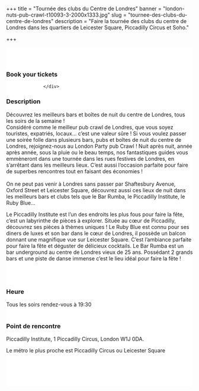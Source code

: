 ﻿+++
title = "Tournée des clubs du Centre de Londres"
banner = "london-nuts-pub-crawl-t10093-3-2000x1333.jpg"
slug = "tournee-des-clubs-du-centre-de-londres"
description = "Faire la tournée des clubs du centre de Londres dans les quartiers de Leicester Square, Piccadilly Circus et Soho."

+++

<section class="mbr-section" id="msg-box5-1w" style="background-color: rgb(255, 255, 255); padding-top: 40px; padding-bottom: 40px;">
    <div class="container">
        <div class="row">
        <div class="col-md-6 col-lg-5 col-xl-4" id= "fix1">
<h3>Book your tickets</h3>
<script src="https://assets.ticketinghub.com/checkout.js" data-channel="02721226-0aff-4723-b4f8-cb9941c62549" data-endpoint="https://api.ticketinghub.com" data-layout="embed" data-landing="calendar" data-event-period="7" data-events-view-mode="multi-day" data-fields="name,email,telephone" data-collect-voucher-recipient-info="1" data-color="#1b2d49" data-lang="fr" data-button-label="BOOK NOW" data-footer="ssl" data-social-sharing="0" data-subscribe="1" data-discounts="1" data-free="0" data-avs="0" data-ga-track-pageviews="1" data-ga-track-purchases="1"></script>


                  </div>
<div class="col-md-6 col-lg-7 col-xl-8"> <h3 class="mbr-section-title display-2">Description</h3>

Découvrez les meilleurs bars et boîtes de nuit du centre de Londres, tous les soirs de la semaine !<br>
Considéré comme le meilleur pub crawl de Londres, que vous soyez touristes, expatriés, locaux… c’est une valeur sûre ! Si vous voulez passer une soirée folle dans plusieurs bars, pubs et boîtes de nuit du centre de Londres, rejoignez-nous au London Party pub Crawl ! Nuit après nuit, année après année, sous la pluie ou le beau temps, nos fantastiques guides vous emmèneront dans une tournée dans les rues festives de Londres, en s’arrêtant dans les meilleurs lieux. C’est aussi l’occasion parfaite pour faire de superbes rencontres tout en faisant des économies !<br>
<br>
On ne peut pas venir à Londres sans passer par Shaftesbury Avenue, Oxford Street et Leicester Square, découvrez aussi ces lieux de nuit dans les meilleurs bars et clubs tels que le Bar Rumba, le Piccadilly Institute, le Ruby Blue… <br>

Le Piccadilly Institute est l’un des endroits les plus fous pour faire la fête, c’est un labyrinthe de pièces à explorer. Située au cœur de Piccadilly, découvrez ses pièces à thèmes uniques !
Le Ruby Blue est connu pour ses diners de luxes et son bar dans le cœur de Londres, il possède un balcon donnant une magnifique vue sur Leicester Square. C’est l’ambiance parfaite pour faire la fête et déguster de délicieux cocktails.
Le Bar Rumba est un bar underground au centre de Londres vieux de 25 ans. Possédant 2 grands bars et une piste de danse immense c’est le lieu idéal pour faire la fête !


<br>
<br>
<h3 class="mbr-section-title display-2">Heure</h3>
Tous les soirs rendez-vous à 19:30
<br>
<br>

<h3 class="mbr-section-title display-2">Point de rencontre</h3>
Piccadilly Institute, 1 Piccadilly Circus, London W1J 0DA.<br>

Le métro le plus proche est Piccadilly Circus ou Leicester Square

<br>
<br>
<script src='https://static.citymapper.com/js/embed/widget.js' data-slug='ogkm9y' data-width=600></script> </div>


</section>
